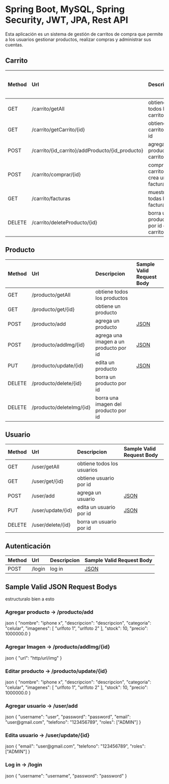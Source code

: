<h1>Spring Boot, MySQL, Spring Security, JWT, JPA, Rest API</h1>
<p>Esta aplicación es un sistema de gestión de carritos de compra que permite a los usuarios gestionar productos, realizar compras y administrar sus cuentas.</p>

<h2>Carrito</h2>

| Method   | Url                                   | Descripcion                          | Sample Valid Request Body       |
|:---------|:--------------------------------------|:-------------------------------------|:--------------------------------|
| GET      | /carrito/getAll                      | obtiene todos los carritos          |                                 |
| GET      | /carrito/getCarrito/{id}             | obtiene carrito por id              |                                 |
| POST     | /carrito/{id_carrito}/addProducto/{id_producto} | agrega producto al carrito  |                              |
| POST     | /carrito/comprar/{id}                | compra el carrito y crea un factura |                                 |
| GET      | /carrito/facturas                    | muestra todas las facturas          |                                 |
| DELETE   | /carrito/deleteProducto/{id}         | borra un producto por id del carrito|                                 |

<h2>Producto</h2>

| Method   | Url                                   | Descripcion                          | Sample Valid Request Body       |
|:---------|:--------------------------------------|:-------------------------------------|:--------------------------------|
| GET      | /producto/getAll                      | obtiene todos los productos         |                                 |
| GET      | /producto/get/{id}                   | obtiene un producto                 |                                 |
| POST     | /producto/add                         | agrega un producto                  | [JSON](#agregar-producto)                           |
| POST     | /producto/addImg/{id}                | agrega una imagen a un producto por id | [JSON](#agregar-imagen)                         |
| PUT      | /producto/update/{id}                 | edita un producto                   | [JSON](#editar-producto)                           |
| DELETE   | /producto/delete/{id}                 | borra un producto por id            |                                 |
| DELETE   | /producto/deleteImg/{id}              | borra una imagen del producto por id|                                 |

<h2>Usuario</h2>

| Method   | Url                                   | Descripcion                          | Sample Valid Request Body       |
|:---------|:--------------------------------------|:-------------------------------------|:--------------------------------|
| GET      | /user/getAll                         | obtiene todos los usuarios          |                                 |
| GET      | /user/get/{id}                       | obtiene usuario por id              |                                 |
| POST     | /user/add                            | agrega un usuario                    | [JSON](#agregar-usuario)       |
| PUT      | /user/update/{id}                    | edita un usuario por id             | [JSON](#editar-usuario)        |
| DELETE   | /user/delete/{id}                    | borra un usuario por id              |                                 |

<h2>Autenticación</h2>

| Method   | Url                                   | Descripcion                          | Sample Valid Request Body       |
|:---------|:--------------------------------------|:-------------------------------------|:--------------------------------|
| POST     | /login                                | log in                               | [JSON](#log-in)       |

<h2>Sample Valid JSON Request Bodys</h2>

estructuralo bien a esto <h3 id="agregar-producto">Agregar producto -> /producto/add</h3> 
json { "nombre": "iphone x", "descripcion": "descripcion", "categoria": "celular", "imagenes": [ "urlfoto 1", "urlfoto 2" ], "stock": 10, "precio": 1000000.0 }
 <h3 id="agregar-imagen">Agregar Imagen -> /producto/addImg/{id}</h3> 
json { "url": "http/url/img" }
 <h3 id="editar-producto">Editar producto -> /producto/update/{id}</h3> 
json { "nombre": "iphone x", "descripcion": "descripcion", "categoria": "celular", "imagenes": [ "urlfoto 1", "urlfoto 2" ], "stock": 10, "precio": 1000000.0 }
 <h3 id="agregar-usuario">Agregar usuario -> /user/add</h3> 
json { "username": "user", "password": "password", "email": "user@gmail.com", "telefono": "123456789", "roles": ["ADMIN"] }
 <h3 id="editar-usuario">Edita usuario -> /user/update/{id}</h3> 
json { "email": "user@gmail.com", "telefono": "123456789", "roles": ["ADMIN"] }
 <h3 id="log-in">Log in -> /login</h3> 
json { "username": "username", "password": "password" }
